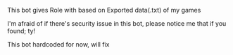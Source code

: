 This bot gives Role with based on Exported data(.txt) of my games

I'm afraid of if there's security issue in this bot, please notice me that if you found; ty!

This bot hardcoded for now, will fix
